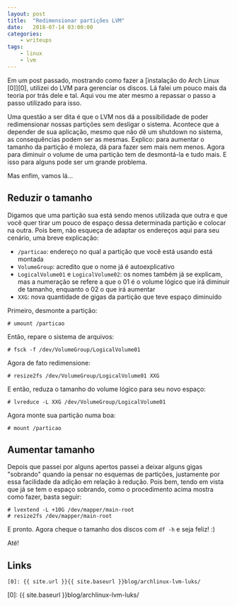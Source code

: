 ```yaml
---
layout: post
title:	"Redimensionar partições LVM"
date:	2018-07-14 03:00:00
categories:
    - writeups
tags:
    - linux
    - lvm
---
```


Em um post passado, mostrando como fazer a [instalação do Arch Linux \[0\]][0], utilizei do LVM para gerenciar os discos. Lá falei um pouco mais da teoria por trás dele e tal. Aqui vou me ater mesmo a repassar o passo a passo utilizado para isso.

Uma questão a ser dita é que o LVM nos dá a possibilidade de poder redimensionar nossas partições sem desligar o sistema. Acontece que a depender de sua aplicação, mesmo que não dê um shutdown no sistema, as consequências podem ser as mesmas. Explico: para aumentar o tamanho da partição é moleza, dá para fazer sem mais nem menos. Agora para diminuir o volume de uma partição tem de desmontá-la e tudo mais. E isso para alguns pode ser um grande problema.

Mas enfim, vamos lá...

## Reduzir o tamanho

Digamos que uma partição sua está sendo menos utilizada que outra e que você quer tirar um pouco de espaço dessa determinada partição e colocar na outra. Pois bem, não esqueça de adaptar os endereços aqui para seu cenário, uma breve explicação:

* `/particao`: endereço no qual a partição que você está usando está montada
* `VolumeGroup`: acredito que o nome já é autoexplicativo
* `LogicalVolume01` e `LogicalVolume02`: os nomes também já se explicam, mas a numeração se refere a que o 01 é o volume lógico que irá diminuir de tamanho, enquanto o 02 o que irá aumentar
* `XXG`: nova quantidade de gigas da partição que teve espaço diminuído

Primeiro, desmonte a partição:

~~~
# umount /particao
~~~

Então, repare o sistema de arquivos:

~~~
# fsck -f /dev/VolumeGroup/LogicalVolume01
~~~

Agora de fato redimensione:

~~~
# resize2fs /dev/VolumeGroup/LogicalVolume01 XXG
~~~

E então, reduza o tamanho do volume lógico para seu novo espaço:

~~~
# lvreduce -L XXG /dev/VolumeGroup/LogicalVolume01
~~~

Agora monte sua partição numa boa:

~~~
# mount /particao
~~~

## Aumentar tamanho

Depois que passei por alguns apertos passei a deixar alguns gigas "sobrando" quando ia pensar no esquemas de partições, justamente por essa facilidade da adição em relação à redução. Pois bem, tendo em vista que já se tem o espaço sobrando, como o procedimento acima mostra como fazer, basta seguir:

~~~
# lvextend -L +10G /dev/mapper/main-root
# resize2fs /dev/mapper/main-root
~~~

E pronto. Agora cheque o tamanho dos discos com `df -h` e seja feliz! :)

Até!

## Links

~~~
[0]: {{ site.url }}{{ site.baseurl }}blog/archlinux-lvm-luks/
~~~

[0]: {{ site.baseurl }}blog/archlinux-lvm-luks/
